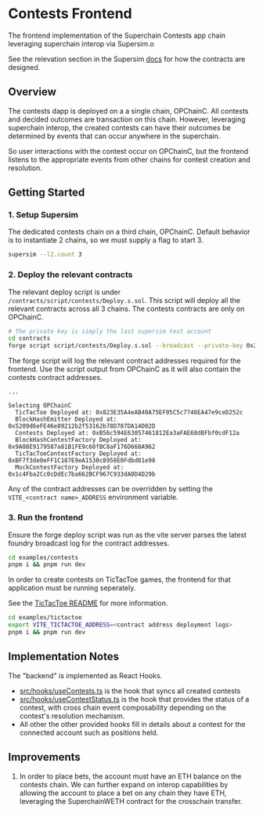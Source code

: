 # Contests Frontend

The frontend implementation of the Superchain Contests app chain leveraging superchain interop via Supersim.o

See the relevation section in the Supersim [docs](https://supersim.pages.dev/guides/interop/cross-chain-event-composability-contests.html) for how the contracts are designed.

## Overview

The contests dapp is deployed on a a single chain, OPChainC. All contests and decided outcomes are transaction on this chain. However, leveraging superchain interop, the created contests can have their outcomes be determined by events that can occur anywhere in the superchain.

So user interactions with the contest occur on OPChainC, but the frontend listens to the appropriate events from other chains for contest creation and resolution.

## Getting Started

### 1. Setup Supersim

The dedicated contests chain on a third chain, OPChainC. Default behavior is to instantiate 2 chains, so we must supply a flag to start 3.

```bash
supersim --l2.count 3
```

### 2. Deploy the relevant contracts

The relevant deploy script is under `/contracts/script/contests/Deploy.s.sol`. This script will deploy all the relevant contracts across all 3 chains. The contests contracts are only on OPChainC.

```bash
# The private key is simply the last supersim test account
cd contracts
forge script script/contests/Deploy.s.sol --broadcast --private-key 0x2a871d0798f97d79848a013d4936a73bf4cc922c825d33c1cf7073dff6d409c6 
```

The forge script will log the relevant contract addresses required for the frontend. Use the script output from OPChainC as it will also contain the contests contract addresses.

```
...

Selecting OPChainC
  TicTacToe Deployed at: 0x823E35A4eAB40A75EF05C5c7746EA47e9ceD252c
  BlockHashEmitter Deployed at: 0x5209d6eFE46e89212b2f53162b78D787DA14D02D
  Contests Deployed at: 0xB56c594E63057461812Ea3aFAE68dBFbf0cdF12a
  BlockHashContestFactory Deployed at: 0x9A08E9179587a81B1FE9c68fBC8aF176D668A962
  TicTacToeContestFactory Deployed at: 0xBF7f3de0eFF1C187E9eA1530c8958E0Fdbd81e98
  MockContestFactory Deployed at: 0x1c4Fba2Cc0cDdEc7ba662BCF967C933dA0D4D29b
```

Any of the contract addresses can be overridden by setting the `VITE_<contract name>_ADDRESS` environment variable.

### 3. Run the frontend

Ensure the forge deploy script was run as the vite server parses the latest foundry broadcast log for the contract addresses.

```bash
cd examples/contests
pnpm i && pnpm run dev
```

In order to create contests on TicTacToe games, the frontend for that application must be running seperately.

See the [TicTacToe README](../tictactoe/README.md) for more information.

```bash
cd examples/tictactoe
export VITE_TICTACTOE_ADDRESS=<contract address deployment logs>
pnpm i && pnpm run dev
```

## Implementation Notes

The "backend" is implemented as React Hooks.
   - [src/hooks/useContests.ts](./src/hooks/useContests.ts) is the hook that syncs all created contests
   - [src/hooks/useContestStatus.ts](./src/hooks/useContestStatus.ts) is the hook that provides the status of a contest, with cross chain event composability depending on the contest's resolution mechanism.
   - All other the other provided hooks fill in details about a contest for the connected account such as positions held. 

## Improvements

1. In order to place bets, the account must have an ETH balance on the contests chain. We can further expand on interop capabilities by allowing the account to place a bet on any chain they have ETH, leveraging the SuperchainWETH contract for the crosschain transfer.